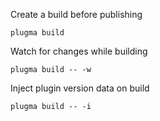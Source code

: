 Create a build before publishing

<pre><code><span class="hljs-symbol">plugma</span> build</code></pre>

Watch for changes while building

<pre><code><span class="hljs-symbol">plugma</span> build -- -w</code></pre>

Inject plugin version data on build

<pre><code><span class="hljs-symbol">plugma</span> build -- -i</code></pre>
